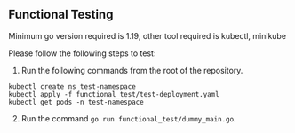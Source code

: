 ## Functional Testing
Minimum go version required is 1.19, other tool required is kubectl, minikube

Please follow the following steps to test:

1. Run the following commands from the root of the repository.
```
kubectl create ns test-namespace
kubectl apply -f functional_test/test-deployment.yaml
kubectl get pods -n test-namespace
```
2. Run the command `go run functional_test/dummy_main.go`.
